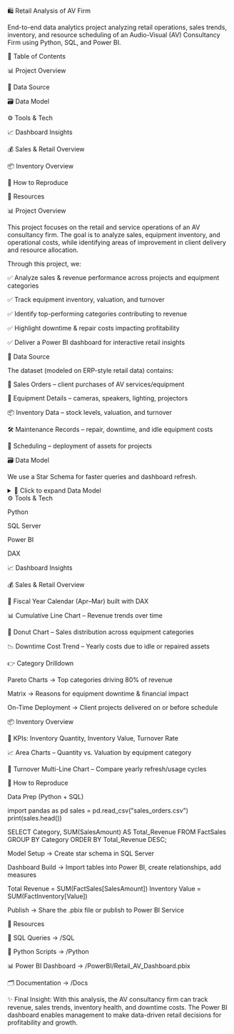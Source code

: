 🛍️ Retail Analysis of AV Firm 

End-to-end data analytics project analyzing retail operations, sales trends, inventory, and resource scheduling of an Audio-Visual (AV) Consultancy Firm using Python, SQL, and Power BI.

📑 Table of Contents

📊 Project Overview

📂 Data Source

🗃️ Data Model

⚙️ Tools & Tech

📈 Dashboard Insights

💰 Sales & Retail Overview

📦 Inventory Overview

🚀 How to Reproduce

🔗 Resources

📊 Project Overview

This project focuses on the retail and service operations of an AV consultancy firm.
The goal is to analyze sales, equipment inventory, and operational costs, while identifying areas of improvement in client delivery and resource allocation.

Through this project, we:

✅ Analyze sales & revenue performance across projects and equipment categories

✅ Track equipment inventory, valuation, and turnover

✅ Identify top-performing categories contributing to revenue

✅ Highlight downtime & repair costs impacting profitability

✅ Deliver a Power BI dashboard for interactive retail insights

📂 Data Source

The dataset (modeled on ERP-style retail data) contains:

🛒 Sales Orders – client purchases of AV services/equipment

🎥 Equipment Details – cameras, speakers, lighting, projectors

📦 Inventory Data – stock levels, valuation, and turnover

🛠 Maintenance Records – repair, downtime, and idle equipment costs

📅 Scheduling – deployment of assets for projects

🗃️ Data Model

We use a Star Schema for faster queries and dashboard refresh.

<details> <summary>📌 Click to expand Data Model</summary>

Dimension Tables:

DimCustomer – Client information

DimEquipment – Equipment details

DimCategory – Equipment categories (Lighting, Audio, Video, Control)

DimDate – Fiscal calendar (Apr–Mar)

Fact Tables:

FactSales – Sales orders, revenue, profit

FactInventory – Quantity on hand, inventory valuation

FactDowntime – Idle/repair costs of equipment

FactScheduling – Project timelines & resource allocation

</details>
⚙️ Tools & Tech


Python


SQL Server

Power BI

DAX








📈 Dashboard Insights

💰 Sales & Retail Overview

📅 Fiscal Year Calendar (Apr–Mar) built with DAX

📊 Cumulative Line Chart – Revenue trends over time

🍩 Donut Chart – Sales distribution across equipment categories

📉 Downtime Cost Trend – Yearly costs due to idle or repaired assets

👉 Category Drilldown

Pareto Charts → Top categories driving 80% of revenue

Matrix → Reasons for equipment downtime & financial impact

On-Time Deployment → Client projects delivered on or before schedule

📦 Inventory Overview

📌 KPIs: Inventory Quantity, Inventory Value, Turnover Rate

📈 Area Charts – Quantity vs. Valuation by equipment category

🔄 Turnover Multi-Line Chart – Compare yearly refresh/usage cycles

🚀 How to Reproduce

Data Prep (Python + SQL)

import pandas as pd
sales = pd.read_csv("sales_orders.csv")
print(sales.head())

SELECT Category, SUM(SalesAmount) AS Total_Revenue
FROM FactSales
GROUP BY Category
ORDER BY Total_Revenue DESC;


Model Setup → Create star schema in SQL Server

Dashboard Build → Import tables into Power BI, create relationships, add measures

Total Revenue = SUM(FactSales[SalesAmount])
Inventory Value = SUM(FactInventory[Value])


Publish → Share the .pbix file or publish to Power BI Service

🔗 Resources

📘 SQL Queries → /SQL

🐍 Python Scripts → /Python

📊 Power BI Dashboard → /PowerBI/Retail_AV_Dashboard.pbix

🗂 Documentation → /Docs

✨ Final Insight: With this analysis, the AV consultancy firm can track revenue, sales trends, inventory health, and downtime costs. The Power BI dashboard enables management to make data-driven retail decisions for profitability and growth.
